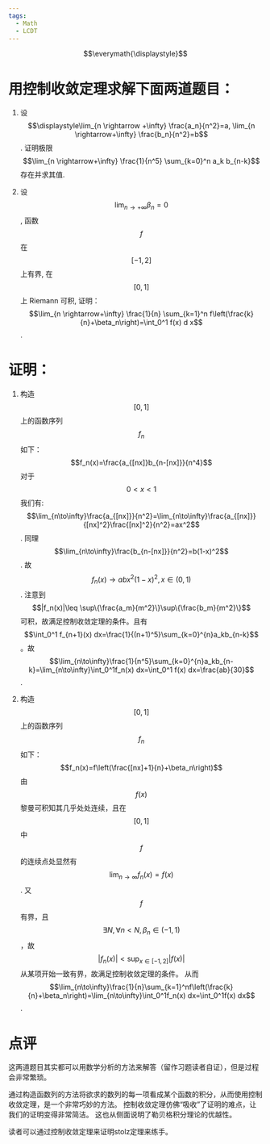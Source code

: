 ```yaml
---
tags:
  - Math
  - LCDT
---
```


$$\everymath{\displaystyle}$$
# 用控制收敛定理求解下面两道题目：
1. 设 $$\displaystyle\lim_{n \rightarrow +\infty} \frac{a_n}{n^2}=a, \lim_{n \rightarrow+\infty} \frac{b_n}{n^2}=b$$. 证明极限 $$\lim_{n \rightarrow+\infty} \frac{1}{n^5} \sum_{k=0}^n a_k b_{n-k}$$ 存在并求其值.

1. 设 $$\lim_{n \rightarrow+\infty} \beta_n=0$$, 函数 $$f$$ 在 $$[-1,2]$$ 上有界, 在 $$[0,1]$$ 上 Riemann 可积, 证明： $$\lim_{n \rightarrow+\infty} \frac{1}{n} \sum_{k=1}^n f\left(\frac{k}{n}+\beta_n\right)=\int_0^1 f(x) d x$$.

# 证明：
1. 构造$$[0,1]$$上的函数序列$$f_n$$如下：
$$f_n(x)=\frac{a_{[nx]}b_{n-[nx]}}{n^4}$$
对于$$0<x<1$$我们有:
$$\lim_{n\to\infty}\frac{a_{[nx]}}{n^2}=\lim_{n\to\infty}\frac{a_{[nx]}}{[nx]^2}\frac{[nx]^2}{n^2}=ax^2$$.
同理$$\lim_{n\to\infty}\frac{b_{n-[nx]}}{n^2}=b(1-x)^2$$. 
故$$f_n(x)\to abx^2(1-x)^2, x\in(0,1)$$. 
注意到$$|f_n(x)|\leq \sup\{\frac{a_m}{m^2}\}\sup\{\frac{b_m}{m^2}\}$$可积，故满足控制收敛定理的条件。且有$$\int_0^1 f_{n+1}(x) dx=\frac{1}{(n+1)^5}\sum_{k=0}^{n}a_kb_{n-k}$$。故$$\lim_{n\to\infty}\frac{1}{n^5}\sum_{k=0}^{n}a_kb_{n-k}=\lim_{n\to\infty}\int_0^1f_n(x) dx=\int_0^1 f(x) dx=\frac{ab}{30}$$.

1. 构造$$[0,1]$$上的函数序列$$f_n$$如下：
$$f_n(x)=f\left(\frac{[nx]+1}{n}+\beta_n\right)$$
由$$f(x)$$黎曼可积知其几乎处处连续，且在$$[0,1]$$中$$f$$的连续点处显然有$$\lim_{n\to\infty}f_n(x)=f(x)$$. 
又$$f$$有界，且$$\exists N,\forall n<N,\beta_n\in(-1,1)$$，故$$|f_n(x)|<\sup_{x\in[-1,2]}|f(x)|$$从某项开始一致有界，故满足控制收敛定理的条件。
从而$$\lim_{n\to\infty}\frac{1}{n}\sum_{k=1}^nf\left(\frac{k}{n}+\beta_n\right)=\lim_{n\to\infty}\int_0^1f_n(x) dx=\int_0^1f(x) dx$$. 
# 点评
这两道题目其实都可以用数学分析的方法来解答（留作习题读者自证），但是过程会非常繁琐。

通过构造函数列的方法将欲求的数列的每一项看成某个函数的积分，从而使用控制收敛定理，是一个非常巧妙的方法。
控制收敛定理仿佛“吸收”了证明的难点，让我们的证明变得非常简洁。
这也从侧面说明了勒贝格积分理论的优越性。

读者可以通过控制收敛定理来证明stolz定理来练手。
